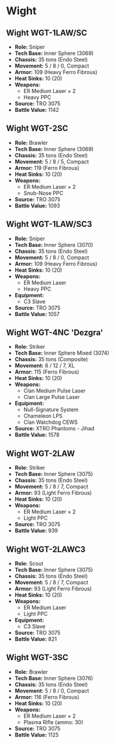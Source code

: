 # Wight
## Wight WGT-1LAW/SC
- **Role:** Sniper
- **Tech Base:** Inner Sphere (3069)
- **Chassis:** 35 tons (Endo Steel)
- **Movement:** 5 / 8 / 0, Compact
- **Armor:** 109 (Heavy Ferro Fibrous)
- **Heat Sinks:** 10 (20)
- **Weapons:**
  - ER Medium Laser × 2
  - Heavy PPC
- **Source:** TRO 3075
- **Battle Value:** 1142

## Wight WGT-2SC
- **Role:** Brawler
- **Tech Base:** Inner Sphere (3069)
- **Chassis:** 35 tons (Endo Steel)
- **Movement:** 5 / 8 / 5, Compact
- **Armor:** 119 (Ferro Fibrous)
- **Heat Sinks:** 10 (20)
- **Weapons:**
  - ER Medium Laser × 2
  - Snub-Nose PPC
- **Source:** TRO 3075
- **Battle Value:** 1093

## Wight WGT-1LAW/SC3
- **Role:** Sniper
- **Tech Base:** Inner Sphere (3070)
- **Chassis:** 35 tons (Endo Steel)
- **Movement:** 5 / 8 / 0, Compact
- **Armor:** 109 (Heavy Ferro Fibrous)
- **Heat Sinks:** 10 (20)
- **Weapons:**
  - ER Medium Laser
  - Heavy PPC
- **Equipment:**
  - C3 Slave
- **Source:** TRO 3075
- **Battle Value:** 1057

## Wight WGT-4NC 'Dezgra'
- **Role:** Striker
- **Tech Base:** Inner Sphere Mixed (3074)
- **Chassis:** 35 tons (Composite)
- **Movement:** 8 / 12 / 7, XL
- **Armor:** 115 (Ferro Fibrous)
- **Heat Sinks:** 10 (20)
- **Weapons:**
  - Clan Medium Pulse Laser
  - Clan Large Pulse Laser
- **Equipment:**
  - Null-Signature System
  - Chameleon LPS
  - Clan Watchdog CEWS
- **Source:** XTRO Phantoms - Jihad
- **Battle Value:** 1578

## Wight WGT-2LAW
- **Role:** Striker
- **Tech Base:** Inner Sphere (3075)
- **Chassis:** 35 tons (Endo Steel)
- **Movement:** 5 / 8 / 7, Compact
- **Armor:** 93 (Light Ferro Fibrous)
- **Heat Sinks:** 10 (20)
- **Weapons:**
  - ER Medium Laser × 2
  - Light PPC
- **Source:** TRO 3075
- **Battle Value:** 939

## Wight WGT-2LAWC3
- **Role:** Scout
- **Tech Base:** Inner Sphere (3075)
- **Chassis:** 35 tons (Endo Steel)
- **Movement:** 5 / 8 / 7, Compact
- **Armor:** 93 (Light Ferro Fibrous)
- **Heat Sinks:** 10 (20)
- **Weapons:**
  - ER Medium Laser
  - Light PPC
- **Equipment:**
  - C3 Slave
- **Source:** TRO 3075
- **Battle Value:** 821

## Wight WGT-3SC
- **Role:** Brawler
- **Tech Base:** Inner Sphere (3076)
- **Chassis:** 35 tons (Endo Steel)
- **Movement:** 5 / 8 / 0, Compact
- **Armor:** 116 (Ferro Fibrous)
- **Heat Sinks:** 10 (20)
- **Weapons:**
  - ER Medium Laser × 2
  - Plasma Rifle (ammo: 30)
- **Source:** TRO 3075
- **Battle Value:** 1125

